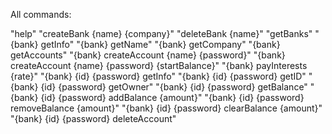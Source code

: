 All commands:

"help"
"createBank {name} {company}"
"deleteBank {name}"
"getBanks"
"{bank} getInfo"
"{bank} getName"
"{bank} getCompany"
"{bank} getAccounts"
"{bank} createAccount {name} {password}"
"{bank} createAccount {name} {password} {startBalance}"
"{bank} payInterests {rate}"
"{bank} {id} {password} getInfo"
"{bank} {id} {password} getID"
"{bank} {id} {password} getOwner"
"{bank} {id} {password} getBalance"
"{bank} {id} {password} addBalance {amount}"
"{bank} {id} {password} removeBalance {amount}"
"{bank} {id} {password} clearBalance {amount}"
"{bank} {id} {password} deleteAccount"